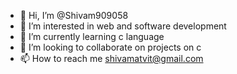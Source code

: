 - 👋 Hi, I’m @Shivam909058
- 👀 I’m interested in web and software development
- 🌱 I’m currently learning c language 
- 💞️ I’m looking to collaborate on projects on c
- 📫 How to reach me 
shivamatvit@gmail.com

<!---
Shivam909058/Shivam909058 is a ✨ special ✨ repository because its `README.md` (this file) appears on your GitHub profile.
You can click the Preview link to take a look at your changes.
--->
